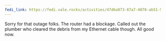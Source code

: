 ```yaml
---
fedi_link: https://fedi.vale.rocks/activities/47d6a973-87a7-4078-ab51-56457ca54645
---
```


Sorry for that outage folks. The router had a blockage. Called out the plumber who cleared the debris from my Ethernet cable though. All good now.

